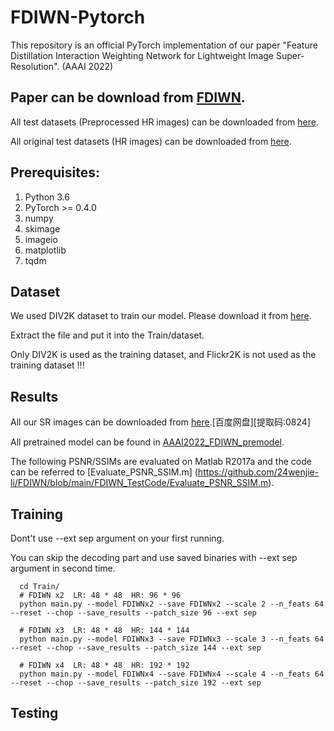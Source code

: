 # FDIWN-Pytorch
This repository is an official PyTorch implementation of our paper "Feature Distillation Interaction Weighting Network for Lightweight Image Super-Resolution". (AAAI 2022)

## Paper can be download from <a href="https://arxiv.org/abs/2112.08655">FDIWN</a>. 

All test datasets (Preprocessed HR images) can be downloaded from <a href="https://www.jianguoyun.com/p/DcrVSz0Q19ySBxiTs4oB">here</a>.

All original test datasets (HR images) can be downloaded from <a href="https://www.jianguoyun.com/p/DaSU0L4Q19ySBxi_qJAB">here</a>.


## Prerequisites:
1. Python 3.6
2. PyTorch >= 0.4.0
3. numpy
4. skimage
5. imageio
6. matplotlib
7. tqdm


## Dataset

We used DIV2K dataset to train our model. Please download it from <a href="https://data.vision.ee.ethz.ch/cvl/DIV2K/">here</a>.

Extract the file and put it into the Train/dataset.

Only DIV2K is used as the training dataset, and Flickr2K is not used as the training dataset !!!


## Results
All our SR images can be downloaded from <a href="https://pan.baidu.com/s/1BfATKktSv9jk3LlWPRQRZg">here</a>.[百度网盘][提取码:0824]

All pretrained model can be found in <a href="https://github.com/24wenjie-li/FDIWN/tree/main/FDIWN_TrainCode/experiment">AAAI2022_FDIWN_premodel</a>.

The following PSNR/SSIMs are evaluated on Matlab R2017a and the code can be referred to [Evaluate_PSNR_SSIM.m]
(https://github.com/24wenjie-li/FDIWN/blob/main/FDIWN_TestCode/Evaluate_PSNR_SSIM.m).


## Training
Dont't use --ext sep argument on your first running.

You can skip the decoding part and use saved binaries with --ext sep argument in second time.
 
```
  cd Train/
  # FDIWN x2  LR: 48 * 48  HR: 96 * 96
  python main.py --model FDIWNx2 --save FDIWNx2 --scale 2 --n_feats 64  --reset --chop --save_results --patch_size 96 --ext sep
  
  # FDIWN x3  LR: 48 * 48  HR: 144 * 144
  python main.py --model FDIWNx3 --save FDIWNx3 --scale 3 --n_feats 64  --reset --chop --save_results --patch_size 144 --ext sep
  
  # FDIWN x4  LR: 48 * 48  HR: 192 * 192
  python main.py --model FDIWNx4 --save FDIWNx4 --scale 4 --n_feats 64  --reset --chop --save_results --patch_size 192 --ext sep
```

## Testing

